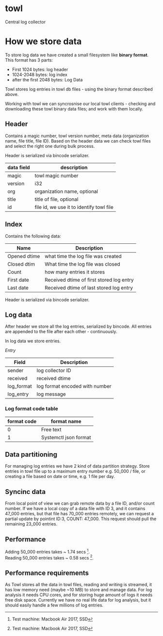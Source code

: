 # towl
Central log collector

# How we store data

To store log data we have created a small filesystem like **binary format**. This format has 3 parts:
- First 1024 bytes: log header
- 1024-2048 bytes: log index
- after the first 2048 bytes: Log Data

Towl stores log entries in towl db files - using the binary format described above.

Working with towl we can syncrosnise our local towl clients - checking and downloading these towl binary data files; and work with them locally.

## Header

Contains a magic number, towl version number, meta data (organization name, file title, file ID). Based on the header data we can check towl files and select the right one during bulk process.

Header is serialized via bincode serializer.

| data field | description |
| --- | --- |
| magic | towl magic number |
| version | i32 |
| org | organization name, optional |
| title | title of file, optional |
| id | file id, we use it to identify towl file |

## Index

Contains the following data:

| Name | Description |
| --- | --- |
|Opened dtime | what time the log file was created|
|Closed dtim | What time the log file was closed |
|Count | how many entries it stores|
| First date | Received dtime of first stored log entry
| Last date | Received dtime of last stored log entry

Header is serialized via bincode serializer.

## Log data

After header we store all the log entries, serialized by bincode. All entries are appended to the file after each other - continuously.

In log data we store entries.

*Entry*

|Field|Description|
|---|---|
|sender|log collector ID|
|received|received dtime|
|log_format|log format encoded with number|
|log_entry|log message|

### Log format code table

|format code|format name|
|---|---|
|0|Free text|
|1|Systemctl json format|

## Data partitioning

For managing log entries we have 2 kind of data partition strategy. Store entries in towl file up to a maximum entry number e.g. 50_000 / file, or creating a file based on date or time, e.g. 1 file per day.

## Syncinc data

From local point of view we can grab remote data by a file ID, and/or count number. If we have a local copy of a data file with ID 3, and it contains 47_000 entries, but that file has 70_000 entries remotely, we can request a partial update by pointint ID:3, COUNT: 47_000. This request should pull the remaining 23_000 entries.

## Performance

Adding 50_000 entries takes ~ 1.74 secs [^1].\
Reading 50_000 entries takes ~ 0.58 secs [^1].

[^1]: Test machine: Macbook Air 2017, SSD

## Performance requirements

As Towl stores all the data in towl files, reading and writing is streamed, it has low memory need (maybe ~10 MB) to store and manage data. For log analysis it needs CPU cores, and for storing huge amount of logs it needs free disk space. Currently we have no real life data for log analysis, but it should easily handle a few millions of log entries.